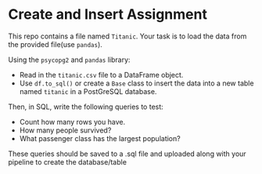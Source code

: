 # Create and Insert Assignment
This repo contains a file named `Titanic`. Your task is to load the data from the provided file(use `pandas`). 

Using the `psycopg2` and `pandas` library:

* Read in the `titanic.csv` file to a DataFrame object.
* Use `df.to_sql()` or create a `Base` class to insert the data into a new table named `titanic` in a PostGreSQL database.

Then, in SQL, write the following queries to test:

* Count how many rows you have.
* How many people survived?
* What passenger class has the largest population?

These queries should be saved to a .sql file and uploaded along with your pipeline to create the database/table
